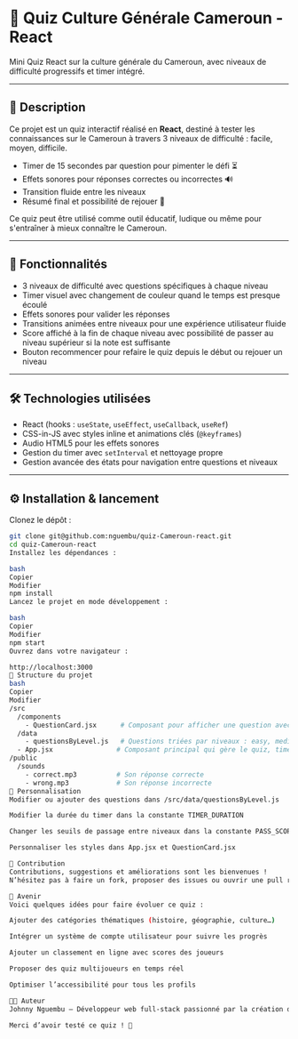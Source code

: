 # 🧠 Quiz Culture Générale Cameroun - React

Mini Quiz React sur la culture générale du Cameroun, avec niveaux de difficulté progressifs et timer intégré.

---

## 📖 Description

Ce projet est un quiz interactif réalisé en **React**, destiné à tester les connaissances sur le Cameroun à travers 3 niveaux de difficulté : facile, moyen, difficile.

- Timer de 15 secondes par question pour pimenter le défi ⏳  
- Effets sonores pour réponses correctes ou incorrectes 🔊  
- Transition fluide entre les niveaux  
- Résumé final et possibilité de rejouer 🔄  

Ce quiz peut être utilisé comme outil éducatif, ludique ou même pour s'entraîner à mieux connaître le Cameroun.

---

## 🚀 Fonctionnalités

- 3 niveaux de difficulté avec questions spécifiques à chaque niveau  
- Timer visuel avec changement de couleur quand le temps est presque écoulé  
- Effets sonores pour valider les réponses  
- Transitions animées entre niveaux pour une expérience utilisateur fluide  
- Score affiché à la fin de chaque niveau avec possibilité de passer au niveau supérieur si la note est suffisante  
- Bouton recommencer pour refaire le quiz depuis le début ou rejouer un niveau  

---

## 🛠️ Technologies utilisées

- React (hooks : `useState`, `useEffect`, `useCallback`, `useRef`)  
- CSS-in-JS avec styles inline et animations clés (`@keyframes`)  
- Audio HTML5 pour les effets sonores  
- Gestion du timer avec `setInterval` et nettoyage propre  
- Gestion avancée des états pour navigation entre questions et niveaux  

---

## ⚙️ Installation & lancement

Clonez le dépôt :

```bash
git clone git@github.com:nguembu/quiz-Cameroun-react.git
cd quiz-Cameroun-react
Installez les dépendances :

bash
Copier
Modifier
npm install
Lancez le projet en mode développement :

bash
Copier
Modifier
npm start
Ouvrez dans votre navigateur :

http://localhost:3000
📂 Structure du projet
bash
Copier
Modifier
/src
  /components
    - QuestionCard.jsx      # Composant pour afficher une question avec ses options
  /data
    - questionsByLevel.js   # Questions triées par niveaux : easy, medium, hard
  - App.jsx                # Composant principal qui gère le quiz, timer, score, niveaux
/public
  /sounds
    - correct.mp3          # Son réponse correcte
    - wrong.mp3            # Son réponse incorrecte
🎨 Personnalisation
Modifier ou ajouter des questions dans /src/data/questionsByLevel.js

Modifier la durée du timer dans la constante TIMER_DURATION

Changer les seuils de passage entre niveaux dans la constante PASS_SCORE

Personnaliser les styles dans App.jsx et QuestionCard.jsx

🤝 Contribution
Contributions, suggestions et améliorations sont les bienvenues !
N’hésitez pas à faire un fork, proposer des issues ou ouvrir une pull request.

🌱 Avenir
Voici quelques idées pour faire évoluer ce quiz :

Ajouter des catégories thématiques (histoire, géographie, culture…)

Intégrer un système de compte utilisateur pour suivre les progrès

Ajouter un classement en ligne avec scores des joueurs

Proposer des quiz multijoueurs en temps réel

Optimiser l’accessibilité pour tous les profils

👨‍💻 Auteur
Johnny Nguembu – Développeur web full-stack passionné par la création d’applications éducatives et interactives.

Merci d’avoir testé ce quiz ! 🎉


